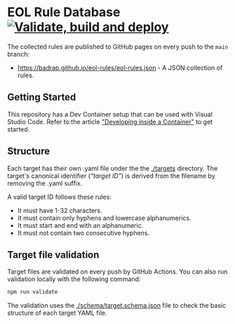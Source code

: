 # EOL Rule Database [![Validate, build and deploy](https://github.com/badrap/eol-rules/actions/workflows/main.yml/badge.svg)](https://github.com/badrap/eol-rules/actions/workflows/main.yml)

The collected rules are published to GitHub pages on every push to the `main` branch:

- https://badrap.github.io/eol-rules/eol-rules.json - A JSON collection of rules.

## Getting Started

This repository has a Dev Container setup that can be used with Visual Studio Code. Refer to the article ["Developing inside a Container"](https://code.visualstudio.com/docs/devcontainers/containers) to get started.

## Structure

Each target has their own .yaml file under the the [./targets](./targets) directory. The target's canonical identifier (_"target ID"_) is derived from the filename by removing the .yaml suffix.

A valid target ID follows these rules:

- It must have 1-32 characters.
- It must contain only hyphens and lowercase alphanumerics.
- It must start and end with an alphanumeric.
- It must not contain two consecutive hyphens.

## Target file validation

Target files are validated on every push by GitHub Actions. You can also run validation locally with the following command:

```sh
npm run validate
```

The validation uses the [./schema/target.schema.json](./schema/target.schema.json) file to check the basic structure of each target YAML file.
